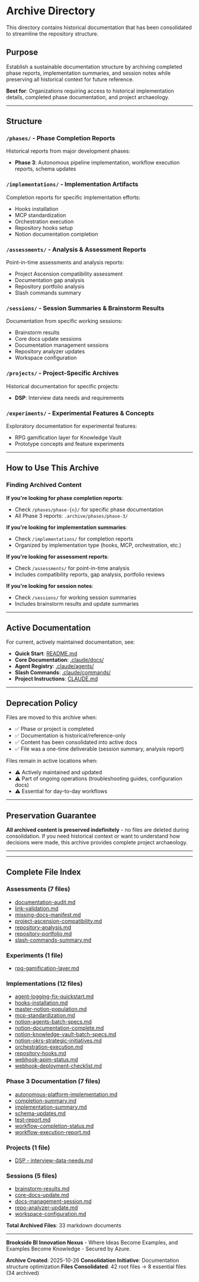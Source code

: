# Archive Directory

This directory contains historical documentation that has been consolidated to streamline the repository structure.

## Purpose

Establish a sustainable documentation structure by archiving completed phase reports, implementation summaries, and session notes while preserving all historical context for future reference.

**Best for**: Organizations requiring access to historical implementation details, completed phase documentation, and project archaeology.

---

## Structure

### `/phases/` - Phase Completion Reports
Historical reports from major development phases:
- **Phase 3**: Autonomous pipeline implementation, workflow execution reports, schema updates

### `/implementations/` - Implementation Artifacts
Completion reports for specific implementation efforts:
- Hooks installation
- MCP standardization
- Orchestration execution
- Repository hooks setup
- Notion documentation completion

### `/assessments/` - Analysis & Assessment Reports
Point-in-time assessments and analysis reports:
- Project Ascension compatibility assessment
- Documentation gap analysis
- Repository portfolio analysis
- Slash commands summary

### `/sessions/` - Session Summaries & Brainstorm Results
Documentation from specific working sessions:
- Brainstorm results
- Core docs update sessions
- Documentation management sessions
- Repository analyzer updates
- Workspace configuration

### `/projects/` - Project-Specific Archives
Historical documentation for specific projects:
- **DSP**: Interview data needs and requirements

### `/experiments/` - Experimental Features & Concepts
Exploratory documentation for experimental features:
- RPG gamification layer for Knowledge Vault
- Prototype concepts and feature experiments

---

## How to Use This Archive

### Finding Archived Content

**If you're looking for phase completion reports**:
- Check `/phases/phase-{n}/` for specific phase documentation
- All Phase 3 reports: `.archive/phases/phase-3/`

**If you're looking for implementation summaries**:
- Check `/implementations/` for completion reports
- Organized by implementation type (hooks, MCP, orchestration, etc.)

**If you're looking for assessment reports**:
- Check `/assessments/` for point-in-time analysis
- Includes compatibility reports, gap analysis, portfolio reviews

**If you're looking for session notes**:
- Check `/sessions/` for working session summaries
- Includes brainstorm results and update summaries

---

## Active Documentation

For current, actively maintained documentation, see:

- **Quick Start**: [README.md](../README.md)
- **Core Documentation**: [.claude/docs/](./.claude/docs/)
- **Agent Registry**: [.claude/agents/](./.claude/agents/)
- **Slash Commands**: [.claude/commands/](./.claude/commands/)
- **Project Instructions**: [CLAUDE.md](../CLAUDE.md)

---

## Deprecation Policy

Files are moved to this archive when:
- ✅ Phase or project is completed
- ✅ Documentation is historical/reference-only
- ✅ Content has been consolidated into active docs
- ✅ File was a one-time deliverable (session summary, analysis report)

Files remain in active locations when:
- ⚠️ Actively maintained and updated
- ⚠️ Part of ongoing operations (troubleshooting guides, configuration docs)
- ⚠️ Essential for day-to-day workflows

---

## Preservation Guarantee

**All archived content is preserved indefinitely** - no files are deleted during consolidation. If you need historical context or want to understand how decisions were made, this archive provides complete project archaeology.

---

---

## Complete File Index

### Assessments (7 files)
- [documentation-audit.md](assessments/documentation-audit.md)
- [link-validation.md](assessments/link-validation.md)
- [missing-docs-manifest.md](assessments/missing-docs-manifest.md)
- [project-ascension-compatibility.md](assessments/project-ascension-compatibility.md)
- [repository-analysis.md](assessments/repository-analysis.md)
- [repository-portfolio.md](assessments/repository-portfolio.md)
- [slash-commands-summary.md](assessments/slash-commands-summary.md)

### Experiments (1 file)
- [rpg-gamification-layer.md](experiments/rpg-gamification-layer.md)

### Implementations (12 files)
- [agent-logging-fix-quickstart.md](implementations/agent-logging-fix-quickstart.md)
- [hooks-installation.md](implementations/hooks-installation.md)
- [master-notion-population.md](implementations/master-notion-population.md)
- [mcp-standardization.md](implementations/mcp-standardization.md)
- [notion-agents-batch-specs.md](implementations/notion-agents-batch-specs.md)
- [notion-documentation-complete.md](implementations/notion-documentation-complete.md)
- [notion-knowledge-vault-batch-specs.md](implementations/notion-knowledge-vault-batch-specs.md)
- [notion-okrs-strategic-initiatives.md](implementations/notion-okrs-strategic-initiatives.md)
- [orchestration-execution.md](implementations/orchestration-execution.md)
- [repository-hooks.md](implementations/repository-hooks.md)
- [webhook-apim-status.md](implementations/webhook-apim-status.md)
- [webhook-deployment-checklist.md](implementations/webhook-deployment-checklist.md)

### Phase 3 Documentation (7 files)
- [autonomous-platform-implementation.md](phases/phase-3/autonomous-platform-implementation.md)
- [completion-summary.md](phases/phase-3/completion-summary.md)
- [implementation-summary.md](phases/phase-3/implementation-summary.md)
- [schema-updates.md](phases/phase-3/schema-updates.md)
- [test-report.md](phases/phase-3/test-report.md)
- [workflow-completion-status.md](phases/phase-3/workflow-completion-status.md)
- [workflow-execution-report.md](phases/phase-3/workflow-execution-report.md)

### Projects (1 file)
- [DSP - interview-data-needs.md](projects/dsp/interview-data-needs.md)

### Sessions (5 files)
- [brainstorm-results.md](sessions/brainstorm-results.md)
- [core-docs-update.md](sessions/core-docs-update.md)
- [docs-management-session.md](sessions/docs-management-session.md)
- [repo-analyzer-update.md](sessions/repo-analyzer-update.md)
- [workspace-configuration.md](sessions/workspace-configuration.md)

**Total Archived Files**: 33 markdown documents

---

**Brookside BI Innovation Nexus** - Where Ideas Become Examples, and Examples Become Knowledge - Secured by Azure.

**Archive Created**: 2025-10-26
**Consolidation Initiative**: Documentation structure optimization
**Files Consolidated**: 42 root files → 8 essential files (34 archived)
